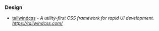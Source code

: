 ### Design

- [tailwindcss](https://github.com/tailwindcss/tailwindcss) - _A utility-first CSS framework for rapid UI development. https://tailwindcss.com/_
